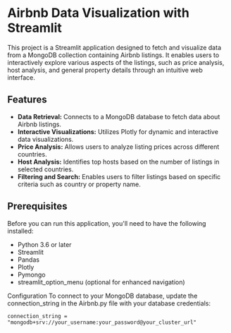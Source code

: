 # Airbnb Data Visualization with Streamlit

This project is a Streamlit application designed to fetch and visualize data from a MongoDB collection containing Airbnb listings. It enables users to interactively explore various aspects of the listings, such as price analysis, host analysis, and general property details through an intuitive web interface.

## Features

- **Data Retrieval:** Connects to a MongoDB database to fetch data about Airbnb listings.
- **Interactive Visualizations:** Utilizes Plotly for dynamic and interactive data visualizations.
- **Price Analysis:** Allows users to analyze listing prices across different countries.
- **Host Analysis:** Identifies top hosts based on the number of listings in selected countries.
- **Filtering and Search:** Enables users to filter listings based on specific criteria such as country or property name.

## Prerequisites

Before you can run this application, you'll need to have the following installed:

- Python 3.6 or later
- Streamlit
- Pandas
- Plotly
- Pymongo
- streamlit_option_menu (optional for enhanced navigation)

Configuration
To connect to your MongoDB database, update the connection_string in the Airbnb.py file with your database credentials:

`connection_string = "mongodb+srv://your_username:your_password@your_cluster_url"`

